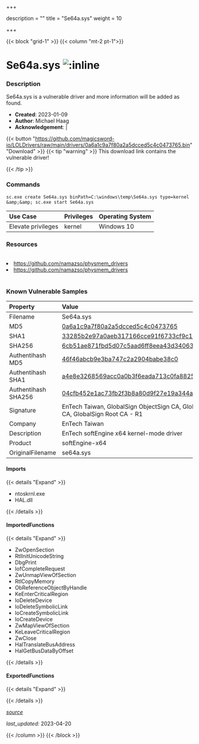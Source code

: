 +++

description = ""
title = "Se64a.sys"
weight = 10

+++


{{< block "grid-1" >}}
{{< column "mt-2 pt-1">}}


# Se64a.sys ![:inline](/images/twitter_verified.png) 


### Description

Se64a.sys is a vulnerable driver and more information will be added as found.

- **Created**: 2023-01-09
- **Author**: Michael Haag
- **Acknowledgement**:  | [](https://twitter.com/)

{{< button "https://github.com/magicsword-io/LOLDrivers/raw/main/drivers/0a6a1c9a7f80a2a5dcced5c4c0473765.bin" "Download" >}}
{{< tip "warning" >}}
This download link contains the vulnerable driver!

{{< /tip >}}

### Commands

```
sc.exe create Se64a.sys binPath=C:\windows\temp\Se64a.sys type=kernel &amp;&amp; sc.exe start Se64a.sys
```

| Use Case | Privileges | Operating System | 
|:---- | ---- | ---- |
| Elevate privileges | kernel | Windows 10 |

### Resources
<br>
<li><a href=" https://github.com/namazso/physmem_drivers"> https://github.com/namazso/physmem_drivers</a></li>
<li><a href="https://github.com/namazso/physmem_drivers">https://github.com/namazso/physmem_drivers</a></li>
<br>

### Known Vulnerable Samples

| Property           | Value |
|:-------------------|:------|
| Filename           | Se64a.sys |
| MD5                | [0a6a1c9a7f80a2a5dcced5c4c0473765](https://www.virustotal.com/gui/file/0a6a1c9a7f80a2a5dcced5c4c0473765) |
| SHA1               | [33285b2e97a0aeb317166cce91f6733cf9c1ad53](https://www.virustotal.com/gui/file/33285b2e97a0aeb317166cce91f6733cf9c1ad53) |
| SHA256             | [6cb51ae871fbd5d07c5aad6ff8eea43d34063089528603ca9ceb8b4f52f68ddc](https://www.virustotal.com/gui/file/6cb51ae871fbd5d07c5aad6ff8eea43d34063089528603ca9ceb8b4f52f68ddc) |
| Authentihash MD5   | [46f46abcb9e3ba747c2a2904babe38c0](https://www.virustotal.com/gui/search/authentihash%253A46f46abcb9e3ba747c2a2904babe38c0) |
| Authentihash SHA1  | [a4e8e3268569acc0a0b3f6eada713c0fa8825463](https://www.virustotal.com/gui/search/authentihash%253Aa4e8e3268569acc0a0b3f6eada713c0fa8825463) |
| Authentihash SHA256| [04cfb452e1ac73fb2f3b8a80d9f27e19a344a6bf0f74c7f9cae3ae82d3770195](https://www.virustotal.com/gui/search/authentihash%253A04cfb452e1ac73fb2f3b8a80d9f27e19a344a6bf0f74c7f9cae3ae82d3770195) |
| Signature         | EnTech Taiwan, GlobalSign ObjectSign CA, GlobalSign Primary Object Publishing CA, GlobalSign Root CA - R1   |
| Company           | EnTech Taiwan |
| Description       | EnTech softEngine x64 kernel-mode driver |
| Product           | softEngine-x64 |
| OriginalFilename  | se64a.sys |


#### Imports
{{< details "Expand" >}}
* ntoskrnl.exe
* HAL.dll

{{< /details >}}
#### ImportedFunctions
{{< details "Expand" >}}
* ZwOpenSection
* RtlInitUnicodeString
* DbgPrint
* IofCompleteRequest
* ZwUnmapViewOfSection
* RtlCopyMemory
* ObReferenceObjectByHandle
* KeEnterCriticalRegion
* IoDeleteDevice
* IoDeleteSymbolicLink
* IoCreateSymbolicLink
* IoCreateDevice
* ZwMapViewOfSection
* KeLeaveCriticalRegion
* ZwClose
* HalTranslateBusAddress
* HalGetBusDataByOffset

{{< /details >}}
#### ExportedFunctions
{{< details "Expand" >}}

{{< /details >}}


[*source*](https://github.com/magicsword-io/LOLDrivers/tree/main/yaml/se64a.yaml)

*last_updated:* 2023-04-20








{{< /column >}}
{{< /block >}}
